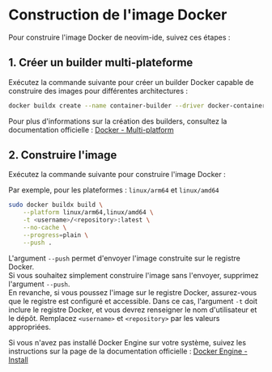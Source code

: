 # Construction de l'image Docker

Pour construire l'image Docker de neovim-ide, suivez ces étapes :

## 1. Créer un builder multi-plateforme

Exécutez la commande suivante pour créer un builder Docker capable de construire des images pour différentes architectures :

```bash
docker buildx create --name container-builder --driver docker-container --use --bootstrap
```

Pour plus d'informations sur la création des builders, consultez la documentation officielle : [Docker - Multi-platform](https://docs.docker.com/build/building/multi-platform/)

## 2. Construire l'image

Exécutez la commande suivante pour construire l'image Docker :

Par exemple, pour les plateformes : `linux/arm64` et `linux/amd64`
```bash
sudo docker buildx build \
    --platform linux/arm64,linux/amd64 \
    -t <username>/<repository>:latest \
    --no-cache \
    --progress=plain \
    --push .
```
L'argument `--push` permet d'envoyer l'image construite sur le registre Docker.  
Si vous souhaitez simplement construire l'image sans l'envoyer, supprimez l'argument `--push`.  
En revanche, si vous poussez l'image sur le registre Docker, assurez-vous que le registre est configuré et accessible. Dans ce cas, l'argument `-t` doit inclure le registre Docker, et vous devrez renseigner le nom d'utilisateur et le dépôt. Remplacez `<username>` et `<repository>` par les valeurs appropriées.

Si vous n'avez pas installé Docker Engine sur votre système, suivez les instructions sur la page de la documentation officielle : [Docker Engine - Install](https://docs.docker.com/engine/install/)
